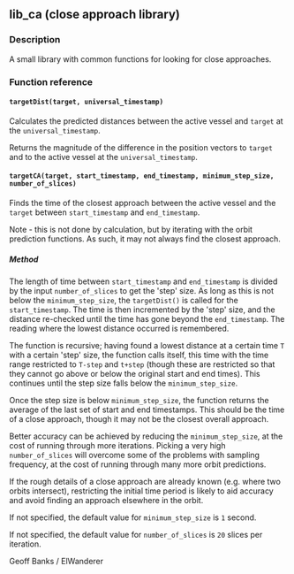 ## lib\_ca (close approach library)

### Description

A small library with common functions for looking for close approaches.

### Function reference

#### `targetDist(target, universal_timestamp)`

Calculates the predicted distances between the active vessel and `target` at the `universal_timestamp`.

Returns the magnitude of the difference in the position vectors to `target` and to the active vessel at the `universal_timestamp`.

#### `targetCA(target, start_timestamp, end_timestamp, minimum_step_size, number_of_slices)`

Finds the time of the closest approach between the active vessel and the `target` between `start_timestamp` and `end_timestamp`.

Note - this is not done by calculation, but by iterating with the orbit prediction functions. As such, it may not always find the closest approach.

##### Method

The length of time between `start_timestamp` and `end_timestamp` is divided by the input `number_of_slices` to get the 'step' size. As long as this is not below the `minimum_step_size`, the `targetDist()` is called for the `start_timestamp`. The time is then incremented by the 'step' size, and the distance re-checked until the time has gone beyond the `end_timestamp`. The reading where the lowest distance occurred is remembered.

The function is recursive; having found a lowest distance at a certain time `T` with a certain 'step' size, the function calls itself, this time with the time range restricted to `T-step` and `t+step` (though these are restricted so that they cannot go above or below the original start and end times). This continues until the step size falls below the `minimum_step_size`.

Once the step size is below `minimum_step_size`, the function returns the average of the last set of start and end timestamps. This should be the time of a close approach, though it may not be the closest overall approach.

Better accuracy can be achieved by reducing the `minimum_step_size`, at the cost of running through more iterations. Picking a very high `number_of_slices` will overcome some of the problems with sampling frequency, at the cost of running through many more orbit predictions.

If the rough details of a close approach are already known (e.g. where two orbits intersect), restricting the initial time period is likely to aid accuracy and avoid finding an approach elsewhere in the orbit.

If not specified, the default value for `minimum_step_size` is `1` second.

If not specified, the default value for `number_of_slices` is `20` slices per iteration.

Geoff Banks / ElWanderer
